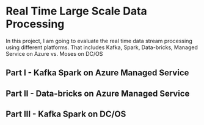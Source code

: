 # Real Time Large Scale Data Processing


In this project,  I am going to evaluate the real time data stream processing using different platforms. That includes Kafka, Spark, Data-bricks, Managed Service on Azure vs. Moses on DC/OS

## Part I - Kafka Spark on Azure Managed Service



## Part II - Data-bricks on Azure Managed Service



## Part III - Kafka Spark on  DC/OS